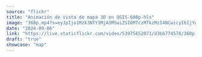 ```yaml
---
source: "flickr"
title: "Animación de vista de mapa 3D en QGIS-600p-hls"
image: "360p.mp4?s=eyJpIjo1Mzk3NTY1MjA3MSwiZSI6MTczMTkzMzI4NCwicyI6IjYwZjQ2ZWNhNDAxNzg1MTNlM2QzMjYxN2QyYjE1ZDIzN2MwZTgwZGQiLCJ2IjoxfQ.mp4"
date: "2024-09-06"
link: "https://live.staticflickr.com/video/53975652071/d3bb774578/360p.mp4?s=eyJpIjo1Mzk3NTY1MjA3MSwiZSI6MTczMTkzMzI4NCwicyI6IjYwZjQ2ZWNhNDAxNzg1MTNlM2QzMjYxN2QyYjE1ZDIzN2MwZTgwZGQiLCJ2IjoxfQ"
draft: "true"
showcase: "map"
---
```

